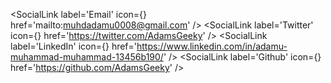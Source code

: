 


 <SocialLink label='Email' icon={<MdMail/>} href='mailto:muhdadamu0008@gmail.com' />
          <SocialLink label='Twitter'  icon={<BsTwitter />} href='https://twitter.com/AdamsGeeky' />
          <SocialLink label='LinkedIn' icon={<BsLinkedin />} href='https://www.linkedin.com/in/adamu-muhammad-muhammad-13456b190/' />
          <SocialLink label='Github' icon={<BsGithub />} href='https://github.com/AdamsGeeky' />
